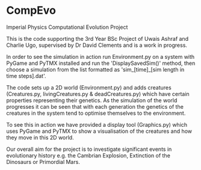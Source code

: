 # CompEvo
Imperial Physics Computational Evolution Project

This is the code supporting the 3rd Year BSc Project of Uwais Ashraf and Charlie Ugo, supervised by Dr David Clements and is a work in progress.

In order to see the simulation in action run Environment.py on a system with PyGame and PyTMX installed and run the 'DisplaySavedSim()' method, then choose a simulation from the list formatted as 'sim_[time]_[sim length in time steps].dat'.

The code sets up a 2D world (Environment.py) and adds creatures (Creatures.py, livingCreatures.py & deadCreatures.py) which have certain properties representing their genetics. As the simulation of the world progresses it can be seen that with each generation the genetics of the creatures in the system tend to optimise themselves to the environment.

To see this in action we have provided a display tool (Graphics.py) which uses PyGame and PyTMX to show a visualisation of the creatures and how they move in this 2D world.

Our overall aim for the project is to investigate significant events in evolutionary history e.g. the Cambrian Explosion, Extinction of the Dinosaurs or Primordial Mars.
